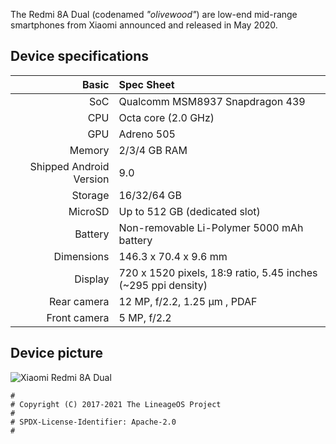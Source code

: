 The Redmi 8A Dual (codenamed _"olivewood"_) are low-end mid-range smartphones from Xiaomi announced and released in May 2020.

## Device specifications

Basic | Spec Sheet
 -------:|:-------------------------
 SoC | Qualcomm MSM8937 Snapdragon 439
 CPU | Octa core (2.0 GHz)
 GPU | Adreno 505
 Memory | 2/3/4 GB RAM
 Shipped Android Version | 9.0
 Storage | 16/32/64 GB
 MicroSD | Up to 512 GB (dedicated slot)
 Battery | Non-removable Li-Polymer 5000 mAh battery
 Dimensions | 146.3 x 70.4 x 9.6 mm
 Display | 720 x 1520 pixels, 18:9 ratio, 5.45 inches (~295 ppi density)
 Rear camera | 12 MP, f/2.2, 1.25 μm , PDAF
 Front camera | 5 MP, f/2.2 
 
## Device picture

![Xiaomi Redmi 8A Dual](https://i01.appmifile.com/webfile/globalimg/in/cms/525A562C-D23B-89F3-4A0A-4C97D33AC75F.jpg)

```
#
# Copyright (C) 2017-2021 The LineageOS Project
#
# SPDX-License-Identifier: Apache-2.0
#
```
